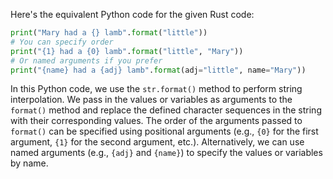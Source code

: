 Here's the equivalent Python code for the given Rust code:
```python
print("Mary had a {} lamb".format("little"))
# You can specify order
print("{1} had a {0} lamb".format("little", "Mary"))
# Or named arguments if you prefer
print("{name} had a {adj} lamb".format(adj="little", name="Mary"))
```
In this Python code, we use the `str.format()` method to perform string interpolation. We pass in the values or variables as arguments to the `format()` method and replace the defined character sequences in the string with their corresponding values. The order of the arguments passed to `format()` can be specified using positional arguments (e.g., `{0}` for the first argument, `{1}` for the second argument, etc.). Alternatively, we can use named arguments (e.g., `{adj}` and `{name}`) to specify the values or variables by name.

